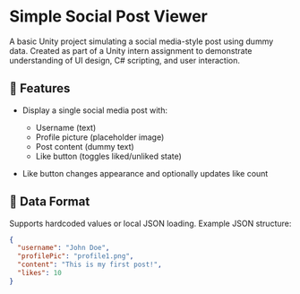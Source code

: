 # Simple Social Post Viewer

A basic Unity project simulating a social media-style post using dummy data. Created as part of a Unity intern assignment to demonstrate understanding of UI design, C# scripting, and user interaction.

## 📌 Features

- Display a single social media post with:
  - Username (text)
  - Profile picture (placeholder image)
  - Post content (dummy text)
  - Like button (toggles liked/unliked state)

- Like button changes appearance and optionally updates like count

## 📁 Data Format

Supports hardcoded values or local JSON loading. Example JSON structure:
```json
{
  "username": "John Doe",
  "profilePic": "profile1.png",
  "content": "This is my first post!",
  "likes": 10
}

